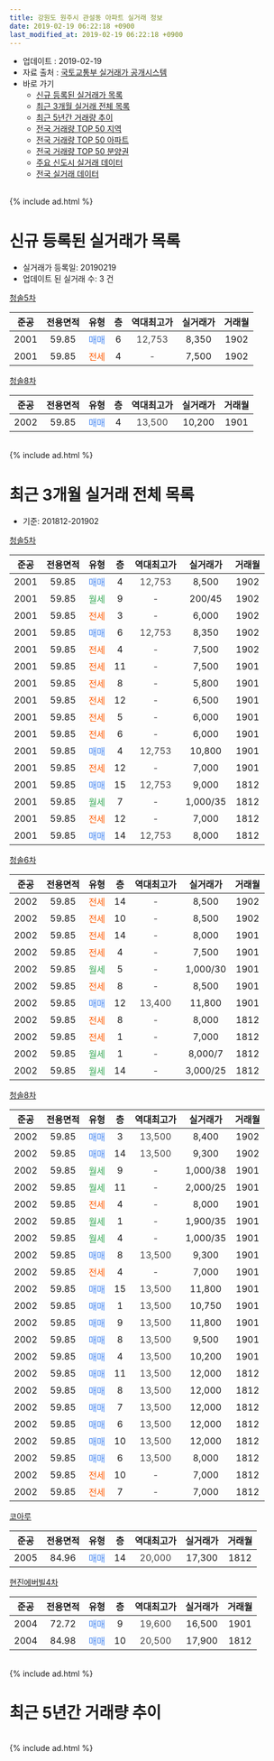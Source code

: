 ```yaml
---
title: 강원도 원주시 관설동 아파트 실거래 정보
date: 2019-02-19 06:22:18 +0900
last_modified_at: 2019-02-19 06:22:18 +0900
---
```


* 업데이트 : 2019-02-19
* 자료 출처 : [국토교통부 실거래가 공개시스템](http://rt.molit.go.kr)
* 바로 가기
    * [신규 등록된 실거래가 목록](#신규-등록된-실거래가-목록)
    * [최근 3개월 실거래 전체 목록](#최근-3개월-실거래-전체-목록)
    * [최근 5년간 거래량 추이](#최근-5년간-거래량-추이)
    * [전국 거래량 TOP 50 지역](https://inasie.github.io/apt-trade-info/최근-3개월-전국에서-가장-거래가-많이-발생한-지역)
    * [전국 거래량 TOP 50 아파트](https://inasie.github.io/apt-trade-info/최근-3개월-전국에서-가장-거래가-많이-발생한-아파트)
    * [전국 거래량 TOP 50 분양권](https://inasie.github.io/apt-trade-info/최근-3개월-전국에서-가장-거래가-많이-발생한-분양권)
    * [주요 신도시 실거래 데이터](https://inasie.github.io/apt-trade-info/주요-신도시)
    * [전국 실거래 데이터](https://inasie.github.io/apt-trade-info/전국)
<br>
{% include ad.html %}
<br>

# 신규 등록된 실거래가 목록
* 실거래가 등록일: 20190219
* 업데이트 된 실거래 수: 3 건


[청솔5차](https://search.naver.com/search.naver?query=%EA%B0%95%EC%9B%90%EB%8F%84+%EC%9B%90%EC%A3%BC%EC%8B%9C+%EA%B4%80%EC%84%A4%EB%8F%99+%EC%B2%AD%EC%86%945%EC%B0%A8)

|준공|전용면적|유형|층|역대최고가|실거래가|거래월|
|:---:|:---:|:---:|:---:|:---:|:---:|:---:|
|2001|59.85|<span style="color:#4285f3">매매</span>|6|<span style="color:#444444">12,753</span>|8,350|1902|
|2001|59.85|<span style="color:#ff5a00">전세</span>|4|<span style="color:#444444">-</span>|7,500|1902|

[청솔8차](https://search.naver.com/search.naver?query=%EA%B0%95%EC%9B%90%EB%8F%84+%EC%9B%90%EC%A3%BC%EC%8B%9C+%EA%B4%80%EC%84%A4%EB%8F%99+%EC%B2%AD%EC%86%948%EC%B0%A8)

|준공|전용면적|유형|층|역대최고가|실거래가|거래월|
|:---:|:---:|:---:|:---:|:---:|:---:|:---:|
|2002|59.85|<span style="color:#4285f3">매매</span>|4|<span style="color:#444444">13,500</span>|10,200|1901|


<br>
{% include ad.html %}
<br>

# 최근 3개월 실거래 전체 목록
* 기준: 201812-201902


[청솔5차](https://search.naver.com/search.naver?query=%EA%B0%95%EC%9B%90%EB%8F%84+%EC%9B%90%EC%A3%BC%EC%8B%9C+%EA%B4%80%EC%84%A4%EB%8F%99+%EC%B2%AD%EC%86%945%EC%B0%A8)

|준공|전용면적|유형|층|역대최고가|실거래가|거래월|
|:---:|:---:|:---:|:---:|:---:|:---:|:---:|
|2001|59.85|<span style="color:#4285f3">매매</span>|4|<span style="color:#444444">12,753</span>|8,500|1902|
|2001|59.85|<span style="color:#34a853">월세</span>|9|<span style="color:#444444">-</span>|200/45|1902|
|2001|59.85|<span style="color:#ff5a00">전세</span>|3|<span style="color:#444444">-</span>|6,000|1902|
|2001|59.85|<span style="color:#4285f3">매매</span>|6|<span style="color:#444444">12,753</span>|8,350|1902|
|2001|59.85|<span style="color:#ff5a00">전세</span>|4|<span style="color:#444444">-</span>|7,500|1902|
|2001|59.85|<span style="color:#ff5a00">전세</span>|11|<span style="color:#444444">-</span>|7,500|1901|
|2001|59.85|<span style="color:#ff5a00">전세</span>|8|<span style="color:#444444">-</span>|5,800|1901|
|2001|59.85|<span style="color:#ff5a00">전세</span>|12|<span style="color:#444444">-</span>|6,500|1901|
|2001|59.85|<span style="color:#ff5a00">전세</span>|5|<span style="color:#444444">-</span>|6,000|1901|
|2001|59.85|<span style="color:#ff5a00">전세</span>|6|<span style="color:#444444">-</span>|6,000|1901|
|2001|59.85|<span style="color:#4285f3">매매</span>|4|<span style="color:#444444">12,753</span>|10,800|1901|
|2001|59.85|<span style="color:#ff5a00">전세</span>|12|<span style="color:#444444">-</span>|7,000|1901|
|2001|59.85|<span style="color:#4285f3">매매</span>|15|<span style="color:#444444">12,753</span>|9,000|1812|
|2001|59.85|<span style="color:#34a853">월세</span>|7|<span style="color:#444444">-</span>|1,000/35|1812|
|2001|59.85|<span style="color:#ff5a00">전세</span>|12|<span style="color:#444444">-</span>|7,000|1812|
|2001|59.85|<span style="color:#4285f3">매매</span>|14|<span style="color:#444444">12,753</span>|8,000|1812|

[청솔6차](https://search.naver.com/search.naver?query=%EA%B0%95%EC%9B%90%EB%8F%84+%EC%9B%90%EC%A3%BC%EC%8B%9C+%EA%B4%80%EC%84%A4%EB%8F%99+%EC%B2%AD%EC%86%946%EC%B0%A8)

|준공|전용면적|유형|층|역대최고가|실거래가|거래월|
|:---:|:---:|:---:|:---:|:---:|:---:|:---:|
|2002|59.85|<span style="color:#ff5a00">전세</span>|14|<span style="color:#444444">-</span>|8,500|1902|
|2002|59.85|<span style="color:#ff5a00">전세</span>|10|<span style="color:#444444">-</span>|8,500|1902|
|2002|59.85|<span style="color:#ff5a00">전세</span>|14|<span style="color:#444444">-</span>|8,000|1901|
|2002|59.85|<span style="color:#ff5a00">전세</span>|4|<span style="color:#444444">-</span>|7,500|1901|
|2002|59.85|<span style="color:#34a853">월세</span>|5|<span style="color:#444444">-</span>|1,000/30|1901|
|2002|59.85|<span style="color:#ff5a00">전세</span>|8|<span style="color:#444444">-</span>|8,500|1901|
|2002|59.85|<span style="color:#4285f3">매매</span>|12|<span style="color:#444444">13,400</span>|11,800|1901|
|2002|59.85|<span style="color:#ff5a00">전세</span>|8|<span style="color:#444444">-</span>|8,000|1812|
|2002|59.85|<span style="color:#ff5a00">전세</span>|1|<span style="color:#444444">-</span>|7,000|1812|
|2002|59.85|<span style="color:#34a853">월세</span>|1|<span style="color:#444444">-</span>|8,000/7|1812|
|2002|59.85|<span style="color:#34a853">월세</span>|14|<span style="color:#444444">-</span>|3,000/25|1812|

[청솔8차](https://search.naver.com/search.naver?query=%EA%B0%95%EC%9B%90%EB%8F%84+%EC%9B%90%EC%A3%BC%EC%8B%9C+%EA%B4%80%EC%84%A4%EB%8F%99+%EC%B2%AD%EC%86%948%EC%B0%A8)

|준공|전용면적|유형|층|역대최고가|실거래가|거래월|
|:---:|:---:|:---:|:---:|:---:|:---:|:---:|
|2002|59.85|<span style="color:#4285f3">매매</span>|3|<span style="color:#444444">13,500</span>|8,400|1902|
|2002|59.85|<span style="color:#4285f3">매매</span>|14|<span style="color:#444444">13,500</span>|9,300|1902|
|2002|59.85|<span style="color:#34a853">월세</span>|9|<span style="color:#444444">-</span>|1,000/38|1901|
|2002|59.85|<span style="color:#34a853">월세</span>|11|<span style="color:#444444">-</span>|2,000/25|1901|
|2002|59.85|<span style="color:#ff5a00">전세</span>|4|<span style="color:#444444">-</span>|8,000|1901|
|2002|59.85|<span style="color:#34a853">월세</span>|1|<span style="color:#444444">-</span>|1,900/35|1901|
|2002|59.85|<span style="color:#34a853">월세</span>|4|<span style="color:#444444">-</span>|1,000/35|1901|
|2002|59.85|<span style="color:#4285f3">매매</span>|8|<span style="color:#444444">13,500</span>|9,300|1901|
|2002|59.85|<span style="color:#ff5a00">전세</span>|4|<span style="color:#444444">-</span>|7,000|1901|
|2002|59.85|<span style="color:#4285f3">매매</span>|15|<span style="color:#444444">13,500</span>|11,800|1901|
|2002|59.85|<span style="color:#4285f3">매매</span>|1|<span style="color:#444444">13,500</span>|10,750|1901|
|2002|59.85|<span style="color:#4285f3">매매</span>|9|<span style="color:#444444">13,500</span>|11,800|1901|
|2002|59.85|<span style="color:#4285f3">매매</span>|8|<span style="color:#444444">13,500</span>|9,500|1901|
|2002|59.85|<span style="color:#4285f3">매매</span>|4|<span style="color:#444444">13,500</span>|10,200|1901|
|2002|59.85|<span style="color:#4285f3">매매</span>|11|<span style="color:#444444">13,500</span>|12,000|1812|
|2002|59.85|<span style="color:#4285f3">매매</span>|8|<span style="color:#444444">13,500</span>|12,000|1812|
|2002|59.85|<span style="color:#4285f3">매매</span>|7|<span style="color:#444444">13,500</span>|12,000|1812|
|2002|59.85|<span style="color:#4285f3">매매</span>|6|<span style="color:#444444">13,500</span>|12,000|1812|
|2002|59.85|<span style="color:#4285f3">매매</span>|10|<span style="color:#444444">13,500</span>|12,000|1812|
|2002|59.85|<span style="color:#4285f3">매매</span>|6|<span style="color:#444444">13,500</span>|8,000|1812|
|2002|59.85|<span style="color:#ff5a00">전세</span>|10|<span style="color:#444444">-</span>|7,000|1812|
|2002|59.85|<span style="color:#ff5a00">전세</span>|7|<span style="color:#444444">-</span>|7,000|1812|


<script async src="//pagead2.googlesyndication.com/pagead/js/adsbygoogle.js"></script>
<!-- 기본 -->
<ins class="adsbygoogle"
     style="display:block"
     data-ad-client="ca-pub-2446590836940007"
     data-ad-slot="1659523306"
     data-ad-format="auto"
     data-full-width-responsive="true"></ins>
<script>
(adsbygoogle = window.adsbygoogle || []).push({});
</script>


[코아루](https://search.naver.com/search.naver?query=%EA%B0%95%EC%9B%90%EB%8F%84+%EC%9B%90%EC%A3%BC%EC%8B%9C+%EA%B4%80%EC%84%A4%EB%8F%99+%EC%BD%94%EC%95%84%EB%A3%A8)

|준공|전용면적|유형|층|역대최고가|실거래가|거래월|
|:---:|:---:|:---:|:---:|:---:|:---:|:---:|
|2005|84.96|<span style="color:#4285f3">매매</span>|14|<span style="color:#444444">20,000</span>|17,300|1812|

[현진에버빌4차](https://search.naver.com/search.naver?query=%EA%B0%95%EC%9B%90%EB%8F%84+%EC%9B%90%EC%A3%BC%EC%8B%9C+%EA%B4%80%EC%84%A4%EB%8F%99+%ED%98%84%EC%A7%84%EC%97%90%EB%B2%84%EB%B9%8C4%EC%B0%A8)

|준공|전용면적|유형|층|역대최고가|실거래가|거래월|
|:---:|:---:|:---:|:---:|:---:|:---:|:---:|
|2004|72.72|<span style="color:#4285f3">매매</span>|9|<span style="color:#444444">19,600</span>|16,500|1901|
|2004|84.98|<span style="color:#4285f3">매매</span>|10|<span style="color:#444444">20,500</span>|17,900|1812|


<br>
{% include ad.html %}
<br>

# 최근 5년간 거래량 추이


<div style="width:100%;">
    <canvas id="deal_progress" height="200"></canvas>
</div>

<script>
new Chart(document.getElementById("deal_progress"), {
    type: 'line',
    data: {
        labels: ['201402','201403','201404','201405','201406','201407','201408','201409','201410','201411','201412','201501','201502','201503','201504','201505','201506','201507','201508','201509','201510','201511','201512','201601','201602','201603','201604','201605','201606','201607','201608','201609','201610','201611','201612','201701','201702','201703','201704','201705','201706','201707','201708','201709','201710','201711','201712','201801','201802','201803','201804','201805','201806','201807','201808','201809','201810','201811','201812','201901','201902'],
        datasets: [{
            label: '매매',
            pointRadius: 1,
            data: [23, 17, 10, 8, 17, 70, 16, 40, 53, 30, 34, 24, 30, 39, 34, 10, 17, 15, 23, 22, 34, 28, 27, 18, 9, 38, 21, 19, 22, 14, 17, 15, 22, 16, 13, 8, 24, 6, 11, 10, 18, 12, 14, 14, 9, 11, 6, 2, 12, 16, 12, 4, 5, 7, 46, 8, 12, 4, 10, 9, 4],
            borderColor: "rgba(255, 201, 14, 1)",
            backgroundColor: "rgba(255, 201, 14, 0.5)",
            fill: false,
            lineTension: 0
        },{
            label: '전월세',
            pointRadius: 1,
            data: [38, 92, 41, 20, 18, 27, 18, 29, 42, 28, 23, 46, 45, 49, 44, 25, 25, 25, 28, 45, 21, 28, 28, 30, 39, 68, 45, 25, 28, 31, 33, 16, 33, 23, 25, 24, 58, 35, 35, 19, 20, 25, 29, 26, 20, 14, 14, 19, 38, 46, 28, 16, 17, 14, 16, 13, 18, 29, 8, 16, 5],
            borderColor: "rgba(0, 141, 185, 1)",
            backgroundColor: "rgba(0, 141, 185, 0.5)",
            fill: false,
            lineTension: 0
        }
        ]
    },
    options: {
        responsive: true,
        title: {
            display: false
        },
        tooltips: {
            mode: 'index',
            intersect: false
        },
        hover: {
            mode: 'nearest',
            intersect: true
        },
        scales: {
            xAxes: [{
                display: true,
                scaleLabel: {
                    display: true,
                    labelString: '년/월'
                }
            }],
            yAxes: [{
                display: true,
                ticks: {
                    suggestedMin: 0,
                },
                scaleLabel: {
                    display: true,
                    labelString: '실거래 수'
                }
            }]
        }
    }
});

</script>


<br>
{% include ad.html %}
<br>

